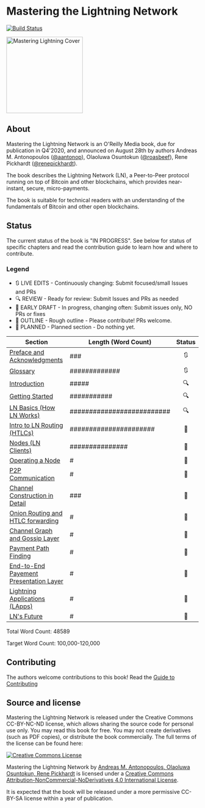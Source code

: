 # Mastering the Lightning Network

[![Build Status](https://travis-ci.com/lnbook/lnbook.svg?branch=develop)](https://travis-ci.com/lnbook/lnbook)

<img src="images/cover_thumb.png" width=200 alt="Mastering Lightning Cover">

## About
Mastering the Lightning Network is an O'Reilly Media book, due for publication in Q4'2020, and announced on August 28th by authors Andreas M. Antonopoulos ([@aantonop](https://twitter.com/aantonop)), Olaoluwa Osuntokun ([@roasbeef](https://twitter.com/roasbeef)), Rene Pickhardt ([@renepickhardt](https://twitter.com/renepickhardt)).

The book describes the Lightning Network (LN), a Peer-to-Peer protocol running on top of Bitcoin and other blockchains, which provides near-instant, secure, micro-payments.

The book is suitable for technical readers with an understanding of the fundamentals of Bitcoin and other open blockchains.

## Status

The current status of the book is "IN PROGRESS". See below for status of specific chapters and read the contribution guide to learn how and where to contribute.

### Legend

* :arrows_clockwise:  LIVE EDITS - Continuously changing: Submit focused/small Issues and PRs
* :mag: REVIEW - Ready for review: Submit Issues and PRs as needed
* :lock_with_ink_pen: EARLY DRAFT - In progress, changing often: Submit issues only, NO PRs or fixes
* :bookmark_tabs: OUTLINE - Rough outline - Please contribute! PRs welcome.
* :thought_balloon: PLANNED - Planned section  - Do nothing yet.

| Section | Length (Word Count) |  Status |
|-------|------|:------:|
| [Preface and Acknowledgments](preface.asciidoc) | ### | :arrows_clockwise: |
| [Glossary](glossary.asciidoc) | ############# | :arrows_clockwise: |
| [Introduction](01_introduction.asciidoc) | ##### | :mag: |
| [Getting Started](02_getting_started.asciidoc) | ########### | :mag: |
| [LN Basics (How LN Works)](03_how_ln_works.asciidoc) | ########################## | :mag: |
| [Intro to LN Routing (HTLCs)](routing.asciidoc) | ###################### | :lock_with_ink_pen: |
| [Nodes (LN Clients)](node_client.asciidoc) | ############### | :lock_with_ink_pen: |
| [Operating a Node](node_operations.asciidoc) | # | :bookmark_tabs: |
| [P2P Communication](p2p.asciidoc) | # | :bookmark_tabs: |
| [Channel Construction in Detail](channel-construction.asciidoc) | ### | :bookmark_tabs: |
| [Onion Routing and HTLC forwarding](onion-routing-htlc-forwarding.asciidoc) | # | :bookmark_tabs: |
| [Channel Graph and Gossip Layer](channel-graph.asciidoc) | # | :bookmark_tabs: |
| [Payment Path Finding](path-finding.asciidoc) | # | :bookmark_tabs: |
| [End-to-End Payement Presentation Layer](e2e-presentation-layer.asciidoc) | # | :bookmark_tabs: |
| [Lightning Applications (LApps)]() | # | :thought_balloon: |
| [LN's Future]() | # | :thought_balloon: |

Total Word Count: 48589

Target Word Count: 100,000-120,000

## Contributing

The authors welcome contributions to this book! Read the [Guide to Contributing](CONTRIBUTING.md)

## Source and license

Mastering the Lightning Network is released under the Creative Commons CC-BY-NC-ND license, which allows sharing the source code for personal use only. You may read this book for free. You may not create derivatives (such as PDF copies), or distribute the book commercially. The full terms of the license can be found here:

[![Creative Commons License](https://i.creativecommons.org/l/by-nc-nd/4.0/88x31.png)](https://creativecommons.org/licenses/by-nc-nd/4.0/)

<span xmlns:dct="http://purl.org/dc/terms/" property="dct:title">Mastering the Lightning Network</span> by <a xmlns:cc="http://creativecommons.org/ns#" href="https://lnbook.info/" property="cc:attributionName" rel="cc:attributionURL">Andreas M. Antonopoulos, Olaoluwa Osuntokun, Rene Pickhardt</a> is licensed under a <a rel="license" href="http://creativecommons.org/licenses/by-nc-nd/4.0/">Creative Commons Attribution-NonCommercial-NoDerivatives 4.0 International License</a>.

It is expected that the book will be released under a more permissive CC-BY-SA license within a year of publication.
